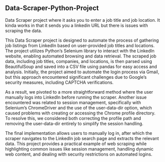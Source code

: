 ## Data-Scraper-Python-Project
Data Scraper project where it asks you to enter a job title and job location. It kinda works in that it sends you a linkedin URL but there is issues with scraping the data.
 
This Data Scraper project is designed to automate the process of gathering job listings from LinkedIn based on user-provided job titles and locations. The project utilizes Python’s Selenium library to interact with the LinkedIn website, enabling automated browsing and data retrieval. The scraped job data, including job titles, companies, and locations, is then parsed using BeautifulSoup and saved into a CSV file using pandas for easy access and analysis. Initially, the project aimed to automate the login process via Gmail, but this approach encountered significant challenges due to Google’s security measures, including CAPTCHA verifications.

As a result, we pivoted to a more straightforward method where the user manually logs into LinkedIn before running the scraper. Another issue encountered was related to session management, specifically with Selenium’s ChromeDriver and the use of the user-data-dir option, which caused problems with creating or accessing the Chrome profile directory. To resolve this, we considered both correcting the profile path and removing the user-data-dir entirely to simplify the session handling.

The final implementation allows users to manually log in, after which the scraper navigates to the LinkedIn job search page and extracts the relevant data. This project provides a practical example of web scraping while highlighting common issues like session management, handling dynamic web content, and dealing with security restrictions on automated logins.
